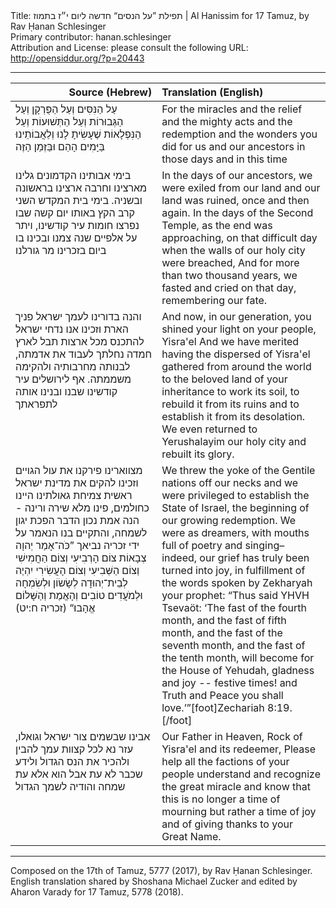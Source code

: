 <html>
<head></head>
<body>
Title: תפילת ”על הנסים“ חדשה ליום י״ז בתמוז | Al Hanissim for 17 Tamuz, by Rav Ḥanan Schlesinger<br />
Primary contributor: hanan.schlesinger<br />
Attribution and License: please consult the following URL: <a href="http://opensiddur.org/?p=20443">http://opensiddur.org/?p=20443</a>
<p />
<hr />

<table style="margin-left: auto;margin-right: auto;" class="draggable">
<thead><tr><th id="x" style="text-align: right;">Source (Hebrew)</th><th style="text-align: left;">Translation (English)</th></tr></thead>
<tbody>
<tr><td style="vertical-align:top;" width="46%">
<div class="liturgy"><span lang="he">
עַל הַנִּסִּים 
וְעַל הַפֻּרְקָן 
וְעַל הַגְּבוּרוֹת 
וְעַל הַתְּשׁוּעוֹת 
וְעַל הַנִּפְלָאוֹת 
שֶׁעָשִׂיתָ לָנוּ וְלַאֲבוֹתֵינוּ 
בַּיָּמִים הָהֵם 
וּבַּזְּמַן הַזֶּה
</span></div></td>
 
<td style="vertical-align:top;" width="53%">
<div class="english">
For the miracles
and the relief 
and the mighty acts
and the redemption
and the wonders
you did for us and our ancestors 
in those days
and in this time
</div></td></tr>


<tr><td style="vertical-align:top;" width="46%">
<div class="liturgy"><span lang="he">
בימי אבותינו הקדמונים 
גלינו מארצינו 
וחרבה ארצינו 
בראשונה ובשניה. 
בימי בית המקדש השני 
קרב הקץ באותו יום קשה 
שבו נפרצו חומות עיר קודשינו, 
ויתר על אלפיים שנה 
צמנו ובכינו בו ביום 
בזכרינו מר גורלנו
</span></div></td>
 
<td style="vertical-align:top;" width="53%">
<div class="english">
In the days of our ancestors, 
we were exiled from our land
and our land was ruined, 
once and then again.
In the days of the Second Temple, 
as the end was approaching, on that difficult day
when the walls of our holy city were breached,
And for more than two thousand years, 
we fasted and cried on that day, 
remembering our fate.
</div></td></tr>


<tr><td style="vertical-align:top;" width="46%">
<div class="liturgy"><span lang="he">
והנה בדורינו 
לעמך ישראל פניך הארת 
וזכינו אנו נדחי ישראל 
להתכנס מכל ארצות תבל 
לארץ חמדה נחלתך 
לעבוד את אדמתה, 
לבנותה מחרבותיה 
ולהקימה משממתה. 
אף לירושלים עיר קודשינו 
שבנו ובנינו אותה לתפראתך
</span></div></td>
 
<td style="vertical-align:top;" width="53%">
<div class="english">
And now, in our generation, 
you shined your light on your people, Yisra'el
And we have merited having the dispersed of Yisra'el
gathered from around the world
to the beloved land of your inheritance 
to work its soil,
to rebuild it from its ruins
and to establish it from its desolation.
We even returned to Yerushalayim our holy city
and rebuilt its glory.
</div></td></tr>


<tr><td style="vertical-align:top;" width="46%">
<div class="liturgy"><span lang="he">
מצווארינו פירקנו את עול הגויים 
וזכינו להקים את מדינת ישראל 
ראשית צמיחת גאולתינו
היינו כחולמים, 
פינו מלא שירה ורינה - 
הנה אמת נכון הדבר הפכת יגון לשמחה, 
והתקיים בנו הנאמר על ידי זכריה נביאך
”כֹּה־אָמַר יְהוָה צְבָאוֹת 
צוֹם הָרְבִיעִי 
וְצוֹם הַחֲמִישִׁי 
וְצוֹם הַשְּׁבִיעִי 
וְצוֹם הָעֲשִׂירִי 
יִהְיֶה לְבֵית־יְהוּדָה 
לְשָׂשׂוֹן וּלְשִׂמְחָה 
וּלְמֹעֲדִים טוֹבִים 
וְהָאֱמֶת וְהַשָּׁלוֹם אֱהָבוּ׃“ <span class="citation">(זכריה ח:יט)</span>
</span></div></td>
 
<td style="vertical-align:top;" width="53%">
<div class="english">
We threw the yoke of the Gentile nations off our necks 
and we were privileged to establish the State of Israel,
the beginning of our growing redemption.
We were as dreamers,
with mouths full of poetry and singing–
indeed, our grief has truly been turned into joy,
in fulfillment of the words spoken by Zekharyah your prophet:
“Thus said YHVH Tsevaöt: 
‘The fast of the fourth month, 
and the fast of fifth month,
and the fast of the seventh month, 
and the fast of the tenth month,
will become for the House of Yehudah,
gladness and joy --
festive times!
and Truth and Peace you shall love.’”[foot]Zechariah 8:19.[/foot]
</div></td></tr>


<tr><td style="vertical-align:top;" width="46%">
<div class="liturgy"><span lang="he">
אבינו שבשמים צור ישראל וגואלו, 
עזר נא לכל קצוות עמך 
להבין ולהכיר את הנס הגדול 
ולידע שכבר לא עת 
אבל הוא אלא עת שמחה 
והודיה לשמך הגדול
</span></div></td>
 
<td style="vertical-align:top;" width="53%">
<div class="english">
Our Father in Heaven, Rock of Yisra'el and its redeemer,
Please help all the factions of your people
understand and recognize the great miracle
and know that this is no longer a time of mourning 
but rather a time of joy 
and of giving thanks to your Great Name.
</div></td></tr>
</tbody></table>

<hr />

Composed on the 17th of Tamuz, 5777 (2017), by Rav Ḥanan Schlesinger. English translation shared by Shoshana Michael Zucker and edited by Aharon Varady for 17 Tamuz, 5778 (2018).
</body>
</html>